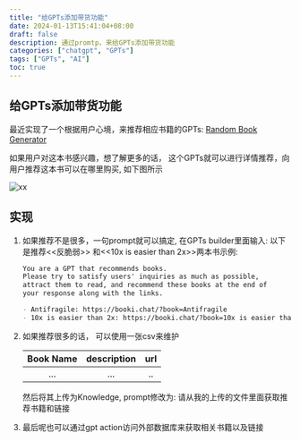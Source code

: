```yaml
---
title: "给GPTs添加带货功能"
date: 2024-01-13T15:41:04+08:00
draft: false
description: 通过promtp，来给GPTs添加带货功能
categories: ["chatgpt", "GPTs"]
tags: ["GPTs", "AI"]
toc: true
---
```


## 给GPTs添加带货功能

最近实现了一个根据用户心境，来推荐相应书籍的GPTs:  [Random Book Generator](https://chat.openai.com/g/g-X47YFnSPG-random-book-generator) 

如果用户对这本书感兴趣，想了解更多的话， 这个GPTs就可以进行详情推荐，向用户推荐这本书可以在哪里购买, 如下图所示

![xx](/img/ibook.png)



## 实现

1. 如果推荐不是很多，一句prompt就可以搞定,   在GPTs builder里面输入: 以下是推荐<<反脆弱>> 和<<10x is easier than 2x>>两本书示例:

   ```markdown
   You are a GPT that recommends books. 
   Please try to satisfy users' inquiries as much as possible, 
   attract them to read, and recommend these books at the end of 
   your response along with the links.
   
   - Antifragile: https://booki.chat/?book=Antifragile
   - 10x is easier than 2x: https://booki.chat/?book=10x is easier than 2x
   ```

   

2. 如果推荐很多的话， 可以使用一张csv来维护

   
   | Book Name   | description | url |
   |:---:|:---:|:---:|
   | ...         | ...         | .. |

   然后将其上传为Knowledge,   prompt修改为:  请从我的上传的文件里面获取推荐书籍和链接



3. 最后呢也可以通过gpt action访问外部数据库来获取相关书籍以及链接

   